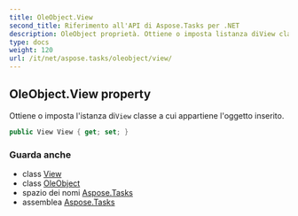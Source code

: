 ```yaml
---
title: OleObject.View
second_title: Riferimento all'API di Aspose.Tasks per .NET
description: OleObject proprietà. Ottiene o imposta listanza diView classe a cui appartiene loggetto inserito.
type: docs
weight: 120
url: /it/net/aspose.tasks/oleobject/view/
---
```

## OleObject.View property

Ottiene o imposta l'istanza di`View` classe a cui appartiene l'oggetto inserito.

```csharp
public View View { get; set; }
```

### Guarda anche

* class [View](../../view/)
* class [OleObject](../)
* spazio dei nomi [Aspose.Tasks](../../oleobject/)
* assemblea [Aspose.Tasks](../../../)


